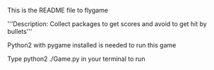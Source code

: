 This is the README file to flygame

'''Description: Collect packages to get scores and avoid to get hit by bullets'''

Python2 with pygame installed is needed to run this game

Type python2 ./Game.py in your terminal to run



